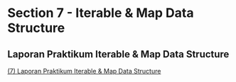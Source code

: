 # Section 7 - Iterable & Map Data Structure
## Laporan Praktikum Iterable & Map Data Structure
[(7) Laporan Praktikum Iterable & Map Data Structure](https://drive.google.com/file/d/1GwVLPUcQOe2E7kxqTPxDR2RUfVNneuV4/view?usp=sharing)
